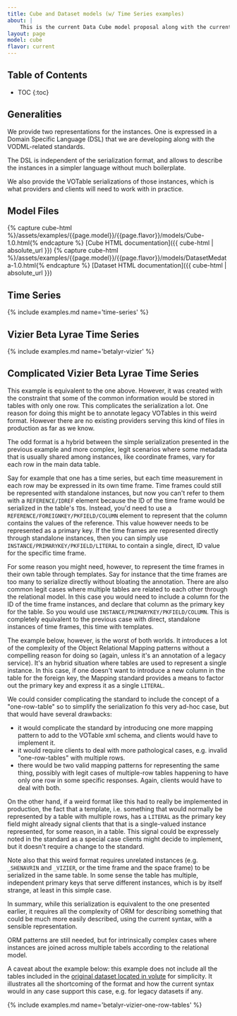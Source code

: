 ```yaml
---
title: Cube and Dataset models (w/ Time Series examples)
about: |
    This is the current Data Cube model proposal along with the current DatasetMetadata proposal.
layout: page
model: cube
flavor: current
---
```


Table of Contents
-----------------
* TOC
{:toc}

Generalities
------------

We provide two representations for the instances. One is expressed in
a Domain Specific Language (DSL) that we are developing along with the VODML-related standards.

The DSL is independent of the serialization format, and allows to describe the instances
in a simpler language without much boilerplate.

We also provide the VOTable serializations of those instances, which is what providers and
clients will need to work with in practice.

Model Files
-----------

{% capture cube-html %}/assets/examples/{{page.model}}/{{page.flavor}}/models/Cube-1.0.html{% endcapture %}
[Cube HTML documentation]({{ cube-html | absolute_url }})
{% capture cube-html %}/assets/examples/{{page.model}}/{{page.flavor}}/models/DatasetMedata-1.0.html{% endcapture %}
[Dataset HTML documentation]({{ cube-html | absolute_url }})

Time Series
-----------

{% include examples.md name='time-series' %}

Vizier Beta Lyrae Time Series
-----------------------------

{% include examples.md name='betalyr-vizier' %}

Complicated Vizier Beta Lyrae Time Series
-----------------------------------------

This example is equivalent to the one above. However, it was created with the constraint that some of the common
information would be stored in tables with only one row. This complicates the serialization a lot. One reason for doing
this might be to annotate legacy VOTables in this weird format. However there are no existing providers serving this
kind of files in production as far as we know.

The odd format is a hybrid between the simple serialization presented in the previous example and more complex, legit
scenarios where some metadata that is usually shared among instances, like coordinate frames, vary for each row in the 
main data table.

Say for example that one has a time series, but each time measurement in each row may be expressed in its own 
time frame. Time frames could still be represented with standalone instances, but now you can't refer to them with a
`REFERENCE/IDREF` element because the ID of the time frame would be serialized in the table's `TD`s. Instead, you'd 
need to use a `REFERENCE/FOREIGNKEY/PKFIELD/COLUMN` element to represent that the column contains the values of the 
reference. This value however needs to be represented as a primary key. If the 
time frames are represented directly through standalone instances, then you can simply use 
`INSTANCE/PRIMARYKEY/PKFIELD/LITERAL` to contain a single, direct, ID value for the specific time frame.

For some reason you might need, however, to represent the time frames in their own table through templates. Say for 
instance that the time frames are too many to serialize directly without bloating the annotation. There are also 
common legit cases where multiple tables are related to each other through the relational model. In this case you 
would need to include a column for the ID of the time frame instances, and declare that column as the primary key for
the table. So you  would use `INSTANCE/PRIMARYKEY/PKFIELD/COLUMN`. This is completely equivalent to the previous 
case with direct, standalone instances of time frames, this time with templates.

The example below, however, is the worst of both worlds. It introduces a lot of the complexity of the Object 
Relational Mapping patterns without a compelling reason for doing so (again, unless it's an annotation of a legacy 
service). It's an hybrid situation where tables are used to represent a single instance. In this case, if one doesn't
want to introduce a new column in the table for the foreign key, the Mapping standard provides a means to factor out 
the primary key and express it as a single `LITERAL`.

We could consider complicating the standard to include the concept of a "one-row-table" so to simplify the 
serialization fo this very ad-hoc case, but that would have several drawbacks:
  * it would complicate the standard by introducing one more mapping pattern to add to the VOTable xml schema, and 
  clients would have to implement it.
  * it would require clients to deal with more pathological cases, e.g. invalid "one-row-tables" with multiple rows.
  * there would be two valid mapping patterns for representing the same thing, possibly with legit cases of 
  multiple-row tables happening to have only one row in some specific responses. Again, clients would have to deal 
  with both.

On the other hand, if a weird format like this had to really be implemented in production, the fact that a template, 
i.e. something that would normally be represented by a table with multiple rows, has a `LITERAL` as the primary key 
field might already signal clients that that is a single-valued instance represented, for some reason, in a table. 
This signal could be expressely noted in the standard as a special case clients might decide to implement, but it 
doesn't require a change to the standard.
  
Note also that this weird format requires unrelated instances (e.g. `_SHENAVRIN` and `_VIZIER`, or the time frame 
and the space frame) to be serialized in the same table. In some sense the table has multiple, independent primary keys
that serve different instances, which is by itself strange, at least in this simple case.

In summary, while this serialization is equivalent to the one presented earlier, it requires all the complexity of ORM 
for describing something that could be much more easily described, using the current syntax, with a sensible 
representation.

ORM patterns are still needed, but for intrinsically complex cases where instances are joined across multiple tabels 
according to the relational model.

A caveat about the example below: this example does not include all the tables included in the [original dataset 
located in volute](http://volute.g-vo.org/svn/trunk/projects/time-domain/time-series/data_sample/BetaLyr_Vizier.xml)
for simplicity. It illustrates all the shortcoming of the format and how the current syntax 
would in any case support this case, e.g. for legacy datasets if any.

{% include examples.md name='betalyr-vizier-one-row-tables' %}
